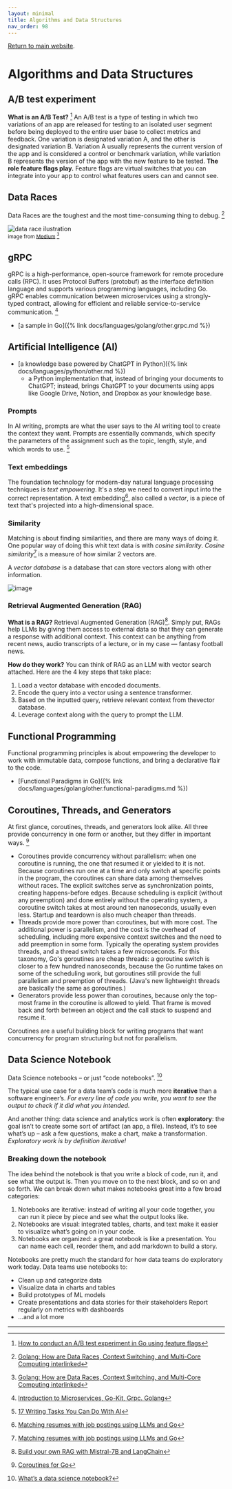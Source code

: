 ```yaml
---
layout: minimal
title: Algorithms and Data Structures
nav_order: 98
---
```


[Return to main website]({{site.baseurl}}/).

# Algorithms and Data Structures

## A/B test experiment

__What is an A/B Test?__ [^1]
An A/B test is a type of testing in which two variations of an app are released for testing to an isolated user segment before being deployed to the entire user base to collect metrics and feedback. One variation is designated variation A, and the other is designated variation B. Variation A usually represents the current version of the app and is considered a control or benchmark variation, while variation B represents the version of the app with the new feature to be tested.
__The role feature flags play.__
Feature flags are virtual switches that you can integrate into your app to control what features users can and cannot see.

## Data Races

Data Races are the toughest and the most time-consuming thing to debug. [^2]

![data race ilustration](https://github.com/igorlima/unapologetic-snippets/assets/1886786/a3866f1d-7506-4d2d-9ada-fc0229483187)
<sup style="display:block;">image from [Medium](https://mourya-g9.medium.com/golang-how-are-data-races-context-switching-and-multi-core-computing-related-cba8d17b542a) [^2]</sup>

## gRPC

gRPC is a high-performance, open-source framework for remote procedure calls (RPC). It uses Protocol Buffers (protobuf) as the interface definition language and supports various programming languages, including Go. gRPC enables communication between microservices using a strongly-typed contract, allowing for efficient and reliable service-to-service communication. [^3]

- [a sample in Go]({% link docs/languages/golang/other.grpc.md %})

## Artificial Intelligence (AI)

- [a knowledge base powered by ChatGPT in Python]({% link docs/languages/python/other.md %})
  - a Python implementation that, instead of bringing your documents to ChatGPT; instead, brings ChatGPT to your documents using apps like Google Drive, Notion, and Dropbox as your knowledge base.

### Prompts

In AI writing, prompts are what the user says to the AI writing tool to create the context they want. Prompts are essentially commands, which specify the parameters of the assignment such as the topic, length, style, and which words to use. [^5]

### Text embeddings

The foundation technology for modern-day natural language processing techniques is _text empowering_. It's a step we need to convert input into the correct representation. A text embedding[^7], also called a _vector_, is a piece of text that's projected into a high-dimensional space.

### Similarity

Matching is about finding similarities, and there are many ways of doing it. One popular way of doing this whit text data is with _cosine similarity_. _Cosine similarity_[^7] is a measure of how similar 2 vectors are.

A _vector database_ is a database that can store vectors along with other information.

![image](https://github.com/igorlima/unapologetic-snippets/assets/1886786/db077170-411b-47cf-b9dc-84a82297ae4c)

### Retrieval Augmented Generation (RAG)

__What is a RAG?__
Retrieval Augmented Generation (RAG)[^8]. Simply put, RAGs help LLMs by giving them access to external data so that they can generate a response with additional context. This context can be anything from recent news, audio transcripts of a lecture, or in my case — fantasy football news.

__How do they work?__
You can think of RAG as an LLM with vector search attached. Here are the 4 key steps that take place:
1. Load a vector database with encoded documents.
1. Encode the query into a vector using a sentence transformer.
1. Based on the inputted query, retrieve relevant context from thevector database.
1. Leverage context along with the query to prompt the LLM.


## Functional Programming

Functional programming principles is about empowering the developer to work with immutable data, compose functions, and bring a declarative flair to the code.

- [Functional Paradigms in Go]({% link docs/languages/golang/other.functional-paradigms.md %})

## Coroutines, Threads, and Generators

At first glance, coroutines, threads, and generators look alike. All three provide concurrency in one form or another, but they differ in important ways. [^4]

- Coroutines provide concurrency without parallelism: when one coroutine is running, the one that resumed it or yielded to it is not.
Because coroutines run one at a time and only switch at specific points in the program, the coroutines can share data among themselves without races. The explicit switches serve as synchronization points, creating happens-before edges.
Because scheduling is explicit (without any preemption) and done entirely without the operating system, a coroutine switch takes at most around ten nanoseconds, usually even less. Startup and teardown is also much cheaper than threads.
- Threads provide more power than coroutines, but with more cost. The additional power is parallelism, and the cost is the overhead of scheduling, including more expensive context switches and the need to add preemption in some form. Typically the operating system provides threads, and a thread switch takes a few microseconds.
For this taxonomy, Go's goroutines are cheap threads: a goroutine switch is closer to a few hundred nanoseconds, because the Go runtime takes on some of the scheduling work, but goroutines still provide the full parallelism and preemption of threads. (Java's new lightweight threads are basically the same as goroutines.)
- Generators provide less power than coroutines, because only the top-most frame in the coroutine is allowed to yield. That frame is moved back and forth between an object and the call stack to suspend and resume it.

Coroutines are a useful building block for writing programs that want concurrency for program structuring but not for parallelism.

## Data Science Notebook

Data Science notebooks – or just “code notebooks”. [^6]

The typical use case for a data team’s code is much more __iterative__ than a software engineer’s. _For every line of code you write, you want to see the output to check if it did what you intended._

And another thing: data science and analytics work is often __exploratory__: the goal isn’t to create some sort of artifact (an app, a file). Instead, it’s to see what’s up – ask a few questions, make a chart, make a transformation. _Exploratory work is by definition iterative!_

### Breaking down the notebook

The idea behind the notebook is that you write a block of code, run it, and see what the output is. Then you move on to the next block, and so on and so forth. We can break down what makes notebooks great into a few broad categories:

1. Notebooks are iterative: instead of writing all your code together, you can run it piece by piece and see what the output looks like.
2. Notebooks are visual: integrated tables, charts, and text make it easier to visualize what’s going on in your code.
3. Notebooks are organized: a great notebook is like a presentation. You can name each cell, reorder them, and add markdown to build a story.

Notebooks are pretty much the standard for how data teams do exploratory work today. Data teams use notebooks to:
- Clean up and categorize data
- Visualize data in charts and tables
- Build prototypes of ML models
- Create presentations and data stories for their stakeholders Report regularly on metrics with dashboards
- ...and a lot more


------ ------

[^1]: [How to conduct an A/B test experiment in Go using feature flags](https://medium.com/@chavezharris/how-to-conduct-an-a-b-test-experiment-in-go-using-feature-flags-660edef536f6)
[^2]: [Golang: How are Data Races, Context Switching, and Multi-Core Computing interlinked](https://mourya-g9.medium.com/golang-how-are-data-races-context-switching-and-multi-core-computing-related-cba8d17b542a)
[^3]: [Introduction to Microservices, Go-Kit, Grpc. Golang](https://medium.com/@edwinsiby/introduction-to-microservices-go-kit-grpc-golang-e187853d6c45)
[^4]: [Coroutines for Go](https://research.swtch.com/coro)
[^5]: [17 Writing Tasks You Can Do With AI](https://www.grammarly.com/blog/ai-writing-tasks/)
[^6]: [What’s a data science notebook?](https://technically.substack.com/p/whats-a-data-science-notebook)
[^7]: [Matching resumes with job postings using LLMs and Go](https://medium.com/@sausheong/matching-resumes-with-job-postings-using-llms-and-go-8ad9f0dfce6a)
[^8]: [Build your own RAG with Mistral-7B and LangChain](https://medium.com/@thakermadhav/build-your-own-rag-with-mistral-7b-and-langchain-97d0c92fa146)
